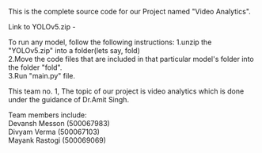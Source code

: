This is the complete source code for our Project named "Video Analytics".

Link to YOLOv5.zip - 

To run any model, follow the following instructions:
1.unzip the "YOLOv5.zip" into a folder(lets say, fold)  
2.Move the code files that are included in that particular model's folder into the folder "fold".  
3.Run "main.py" file.  

This team no. 1, The topic of our project is video analytics which is done under the guidance of Dr.Amit Singh.  

Team members include:  
Devansh Messon (500067983)  
Divyam Verma (500067103)  
Mayank Rastogi (500069069)  
